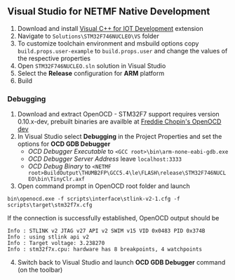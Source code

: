## Visual Studio for NETMF Native Development

1. Download and install [Visual C++ for IOT Development](https://visualstudiogallery.msdn.microsoft.com/35dbae07-8c1a-4f9d-94b7-bac16cad9c01) extension
2. Navigate to `Solutions\STM32F746NUCLEO\VS` folder
3. To customize toolchain environment and msbuild options copy `build.props.user-example` to `build.props.user` and change the values of the respective properties
4. Open `STM32F746NUCLEO.sln` solution in Visual Studio
5. Select the **Release** configuration for **ARM** platform
6. Build

### Debugging

1. Download and extract OpenOCD - STM32F7 support requires version 0.10.x-dev, prebuilt binaries are availble at [Freddie Chopin's OpenOCD dev](http://www.freddiechopin.info/en/download/category/10-openocd-dev)
2. In Visual Studio select **Debugging** in the Project Properties and set the options for **OCD GDB Debugger**
    * _OCD Debugger Executable_ to `<GCC root>\bin\arm-none-eabi-gdb.exe`
    * _OCD Debugger Server Address_ leave `localhost:3333`
    * _OCD Debug Binary_ to `<NETMF root>BuildOutput\THUMB2FP\GCC5.4\le\FLASH\release\STM32F746NUCLEO\bin\TinyClr.axf`
3. Open command prompt in OpenOCD root folder and launch

`bin\openocd.exe -f scripts\interface\stlink-v2-1.cfg -f scripts\target\stm32f7x.cfg`

If the connection is successfully established, OpenOCD output should be
```
Info : STLINK v2 JTAG v27 API v2 SWIM v15 VID 0x0483 PID 0x374B
Info : using stlink api v2
Info : Target voltage: 3.238270
Info : stm32f7x.cpu: hardware has 8 breakpoints, 4 watchpoints
```
4. Switch back to Visual Studio and launch **OCD GDB Debugger** command (on the toolbar)
